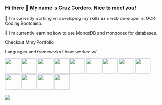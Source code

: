 ### Hi there 👋 My name is Cruz Cordero. Nice to meet you!

🔭 I’m currently working on developing my skills as a web developer at UCR Coding Bootcamp.

🌱 I’m currently learning how to use MongoDB and mongoose for databases.
 
Checkout Mmy Portfolio!
 
Languages and frameworks I have worked w/

<img height=50 src="https://cdn.jsdelivr.net/gh/devicons/devicon/icons/html5/html5-original.svg"/>  <img height=50 src="https://cdn.jsdelivr.net/gh/devicons/devicon/icons/css3/css3-original.svg"/>  <img height=50 src="https://user-images.githubusercontent.com/105164264/190067884-3d956828-11e4-4119-b5bd-07c8c147f4d9.svg"/>  <img height=50 src="https://user-images.githubusercontent.com/105164264/190068570-e04d6755-9727-401b-afbc-557663664fed.svg"/><img height=50 src="https://user-images.githubusercontent.com/105164264/190067591-73cc128c-5518-4c94-856d-fa09d082b429.svg"/>  <img height=50 src="https://user-images.githubusercontent.com/105164264/190067816-d56f380a-3aa1-49ad-af65-1b7fc6ee470e.svg"/>  <img height=50 src="https://user-images.githubusercontent.com/105164264/190068539-3467686b-1f98-42dd-8b48-4a45d1113c19.svg"/>  <img height=50 src="https://user-images.githubusercontent.com/105164264/190068498-73a5d471-1165-4fc6-8c05-cc2d7848989e.svg"/>  <img height=50 src="https://user-images.githubusercontent.com/105164264/190068466-c712795b-54c7-4952-a367-0bb8b685641b.svg"/>  <img height=50 src="https://cdn.jsdelivr.net/gh/devicons/devicon/icons/react/react-original.svg"/>  <img height=50 src="https://cdn.jsdelivr.net/gh/devicons/devicon/icons/git/git-plain.svg"/>  <img height=50 src="https://user-images.githubusercontent.com/105164264/190068402-bf72d8df-d86f-4422-9d01-f2884b8b69e4.svg"/>
  <img height=50 src="https://user-images.githubusercontent.com/105164264/190068441-bbe2e254-3304-47d8-bd82-3489465d34d4.svg"/>



<img src="https://github-readme-stats.vercel.app/api?username=corderocruz&show_icons=true&theme=dark"/>

